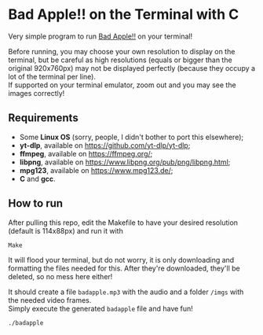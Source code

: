 # Bad Apple!! on the Terminal with C

Very simple program to run [Bad Apple!!](https://www.youtube.com/watch?v=9lNZ_Rnr7Jc) on your terminal!  

Before running, you may choose your own resolution to display on the terminal, but be careful as high resolutions (equals or bigger than the original 920x760px) may not be displayed perfectly (because they occupy a lot of the terminal per line).  
If supported on your terminal emulator, zoom out and you may see the images correctly!  

## Requirements

* Some **Linux OS** (sorry, people, I didn't bother to port this elsewhere);
* **yt-dlp**, available on https://github.com/yt-dlp/yt-dlp;
* **ffmpeg**, available on https://ffmpeg.org/;
* **libpng**, available on https://www.libpng.org/pub/png/libpng.html;
* **mpg123**, available on https://www.mpg123.de/;
* **C** and **gcc**.

## How to run

After pulling this repo, edit the Makefile to have your desired resolution (default is 114x88px) and run it with
```shell
Make
```
It will flood your terminal, but do not worry, it is only downloading and formatting the files needed for this. After they're downloaded, they'll be deleted, so no mess here either!  

It should create a file `badapple.mp3` with the audio and a folder `/imgs` with the needed video frames.  
Simply execute the generated `badapple` file and have fun!
```shell
./badapple
```

